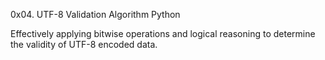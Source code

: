 0x04. UTF-8 Validation
Algorithm
Python

Effectively applying bitwise operations and logical reasoning to determine the validity of UTF-8 encoded data.
